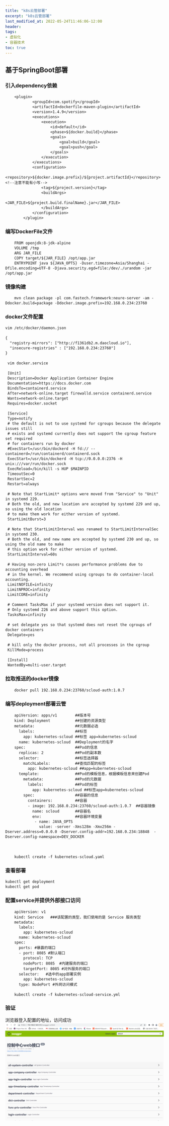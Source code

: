 ```yaml
---
title: "k8s云管部署"
excerpt: "k8s云管部署"
last_modified_at: 2022-05-24T11:46:06-12:00
header:
tags:
- 虚拟化
- 容器技术
toc: true
---
```



## 基于SpringBoot部署

### 引入dependency依赖


        <plugin>
				<groupId>com.spotify</groupId>
				<artifactId>dockerfile-maven-plugin</artifactId>
				<version>1.4.9</version>
				<executions>
					<execution>
						<id>default</id>
						<phase>${docker.build}</phase>
						<goals>
							<goal>build</goal>
							<goal>push</goal>
						</goals>
					</execution>
				</executions>
				<configuration>
					<repository>${docker.image.prefix}/${project.artifactId}</repository><!--注意不能有小写-->
					<tag>${project.version}</tag>
					<buildArgs>
						<JAR_FILE>${project.build.finalName}.jar</JAR_FILE>
					</buildArgs>
				</configuration>
			</plugin>

### 编写DockerFile文件

        FROM openjdk:8-jdk-alpine
        VOLUME /tmp
        ARG JAR_FILE
        COPY target/${JAR_FILE} /opt/app.jar
        ENTRYPOINT java ${JAVA_OPTS} -Duser.timezone=Asia/Shanghai -Dfile.encoding=UTF-8 -Djava.security.egd=file:/dev/./urandom -jar /opt/app.jar

### 镜像构建

        mvn clean package -pl com.fastech.framework:neure-server -am -Ddocker.build=package -Ddocker.image.prefix=192.168.0.234:23760


### docker文件配置
    vim /etc/docker/daemon.json
    
    {
      "registry-mirrors": ["http://f1361db2.m.daocloud.io"],
      "insecure-registries" : ["192.168.0.234:23760"]
    }

     vim docker.service
     
     [Unit]
     Description=Docker Application Container Engine
     Documentation=https://docs.docker.com
     BindsTo=containerd.service
     After=network-online.target firewalld.service containerd.service
     Wants=network-online.target
     Requires=docker.socket
     
     [Service]
     Type=notify
     # the default is not to use systemd for cgroups because the delegate issues still
     # exists and systemd currently does not support the cgroup feature set required
     # for containers run by docker
     #ExecStart=/usr/bin/dockerd -H fd:// --containerd=/run/containerd/containerd.sock
     ExecStart=/usr/bin/dockerd -H tcp://0.0.0.0:2376 -H unix:///var/run/docker.sock
     ExecReload=/bin/kill -s HUP $MAINPID
     TimeoutSec=0
     RestartSec=2
     Restart=always
     
     # Note that StartLimit* options were moved from "Service" to "Unit" in systemd 229.
     # Both the old, and new location are accepted by systemd 229 and up, so using the old location
     # to make them work for either version of systemd.
     StartLimitBurst=3
     
     # Note that StartLimitInterval was renamed to StartLimitIntervalSec in systemd 230.
     # Both the old, and new name are accepted by systemd 230 and up, so using the old name to make
     # this option work for either version of systemd.
     StartLimitInterval=60s
     
     # Having non-zero Limit*s causes performance problems due to accounting overhead
     # in the kernel. We recommend using cgroups to do container-local accounting.
     LimitNOFILE=infinity
     LimitNPROC=infinity
     LimitCORE=infinity
     
     # Comment TasksMax if your systemd version does not support it.
     # Only systemd 226 and above support this option.
     TasksMax=infinity
     
     # set delegate yes so that systemd does not reset the cgroups of docker containers
     Delegate=yes
     
     # kill only the docker process, not all processes in the cgroup
     KillMode=process
     
     [Install]
     WantedBy=multi-user.target
     
  


### 拉取推送的docker镜像
     
     
        docker pull 192.168.0.234:23760/scloud-auth:1.0.7
    

### 编写deployment部署云管

        apiVersion: apps/v1        ##版本号
        kind: Deployment           ##创建的资源类型
        metadata:                  ##元数据必选
          labels:                  ##标签
            app: kubernetes-scloud ##标签 app=kubernetes-scloud
          name: kubernetes-scloud  ##Deployment的名字
        spec:                      ##Pod的信息
          replicas: 2              ##Pod的副本数
          selector:                ##标签选择器
            matchLabels:           ##查找匹配的标签
              app: kubernetes-scloud ##app=kubernetes-scloud
          template:                ##Pod的模板信息，根据模板信息来创建Pod
            metadata:              ##Pod的元数据
              labels:              ##Pod的标签
                app: kubernetes-scloud ##标签app=kubernetes-scloud
            spec:                  ##容器的信息
              containers:          ##容器
              - image: 192.168.0.234:23760/scloud-auth:1.0.7  ##容器镜像
                name: scloud       ##容器名
                env:               ##容器环境变量
                 - name: JAVA_OPTS
                   value: -server -Xms128m -Xmx256m -Dserver.address=0.0.0.0 -Dserver.config-addr=192.168.0.234:18848  -Dserver.config-namespace=DEV_DOCKER
        
        
        
        kubectl create -f kubernetes-scloud.yaml
        
 ### 查看部署
    kubectl get deployment       
    kubectl get pod
    
    
### 配置service并提供外部接口访问

        apiVersion: v1
        kind: Service   ###该配置的类型，我们使用的是 Service 服务类型
        metadata:
          labels:
            app: kubernetes-scloud
          name: kubernetes-scloud
        spec:
          ports: #暴露的端口
          - port: 8085 #默认端口
            protocol: TCP
            nodePort: 8085  #内建服务的端口
            targetPort: 8085 #对外服务的端口
          selector:   #选中的app部署实例
            app: kubernetes-scloud
          type: NodePort #外网访问模式

        kubectl create -f kubernetes-scloud-service.yml

### 验证
浏览器登入配置的地址，访问成功
![RUNOOB scloud-swagger](../assets/images/scloud-swagger.png)        